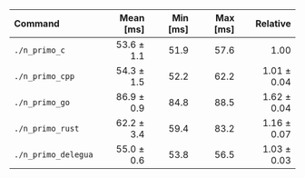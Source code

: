 | Command | Mean [ms] | Min [ms] | Max [ms] | Relative |
|:---|---:|---:|---:|---:|
| `./n_primo_c` | 53.6 ± 1.1 | 51.9 | 57.6 | 1.00 |
| `./n_primo_cpp` | 54.3 ± 1.5 | 52.2 | 62.2 | 1.01 ± 0.04 |
| `./n_primo_go` | 86.9 ± 0.9 | 84.8 | 88.5 | 1.62 ± 0.04 |
| `./n_primo_rust` | 62.2 ± 3.4 | 59.4 | 83.2 | 1.16 ± 0.07 |
| `./n_primo_delegua` | 55.0 ± 0.6 | 53.8 | 56.5 | 1.03 ± 0.03 |
